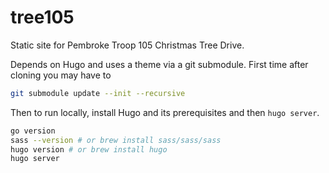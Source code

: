 # tree105

Static site for Pembroke Troop 105 Christmas Tree Drive. 

Depends on Hugo and uses a theme via a git submodule.  First time after cloning you may have to 

```sh
git submodule update --init --recursive
```

Then to run locally, install Hugo and its prerequisites and then `hugo server`.

```sh
go version
sass --version # or brew install sass/sass/sass
hugo version # or brew install hugo
hugo server
```

